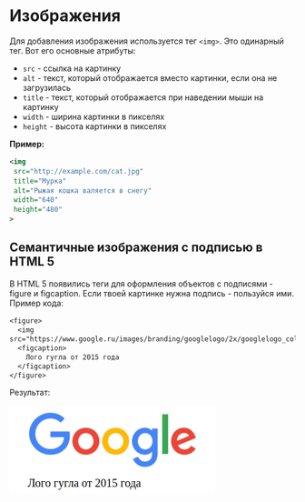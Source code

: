 # Изображения

Для добавления изображения используется тег `<img>`. Это одинарный тег. Вот его основные атрибуты:

- `src` - ссылка на картинку﻿
- `alt` - текст, который отображается вместо картинки, если она не загрузилась
- `title` - текст, который отображается при наведении мыши на картинку
- `width` - ширина картинки в пикселях
- `height` - высота картинки в пикселях

**Пример:**

```xml
<img
 src="http://example.com/cat.jpg"
 title="Мурка"
 alt="Рыжая кошка валяется в снегу"
 width="640"
 height="480"
>
```

## Семантичные изображения с подписью в HTML 5

В HTML 5 появились теги для оформления объектов ﻿с подписями﻿ - figure и figcaption. Если твоей картинке нужна подпись - пользуйся ими. Пример кода:

```
<figure>
  <img src="https://www.google.ru/images/branding/googlelogo/2x/googlelogo_color_120x44dp.png﻿">
  <figcaption>
    Лого гугла от ﻿2015 года
  </figcaption>
﻿</figure>
```

﻿Результат:

![](Files/425ce988f509ce8241dfa8a71865e42e_MD5.png)